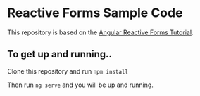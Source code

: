 # Reactive Forms Sample Code

This repository is based on the [Angular Reactive Forms Tutorial](https://coursetro.com/posts/code/66/Angular-4-Reactive-Forms-Tutorial).

## To get up and running..

Clone this repository and run `npm install` 

Then run `ng serve` and you will be up and running.